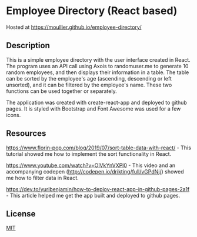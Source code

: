 # Employee Directory (React based)

Hosted at https://moullier.github.io/employee-directory/

## Description

This is a simple employee directory with the user interface created in React.  The program uses an API call using Axois to randomuser.me to generate 10 random employees, and then displays their information in a table.  The table can be sorted by the employee's age (ascending, descending or left unsorted), and it can be filtered by the employee's name.  These two functions can be used together or separately.

The application was created with create-react-app and deployed to github pages.  It is styled with Bootstrap and Font Awesome was used for a few icons.

## Resources

https://www.florin-pop.com/blog/2019/07/sort-table-data-with-react/ - This tutorial showed me how to implement the sort functionality in React.

https://www.youtube.com/watch?v=OlVkYnVXPl0 - This video and an accompanying codepen (http://codepen.io/drikting/full/vGPdNj/) showed me how to filter data in React.

https://dev.to/yuribenjamin/how-to-deploy-react-app-in-github-pages-2a1f - This article helped me get the app built and deployed to github pages.

## License

[MIT](https://choosealicense.com/licenses/mit/)
